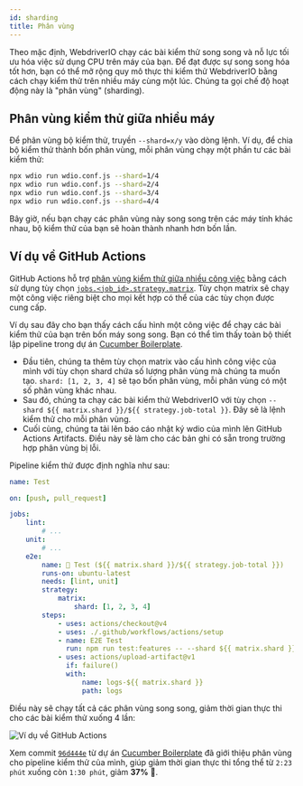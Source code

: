 ```yaml
---
id: sharding
title: Phân vùng
---
```


Theo mặc định, WebdriverIO chạy các bài kiểm thử song song và nỗ lực tối ưu hóa việc sử dụng CPU trên máy của bạn. Để đạt được sự song song hóa tốt hơn, bạn có thể mở rộng quy mô thực thi kiểm thử WebdriverIO bằng cách chạy kiểm thử trên nhiều máy cùng một lúc. Chúng ta gọi chế độ hoạt động này là "phân vùng" (sharding).

## Phân vùng kiểm thử giữa nhiều máy

Để phân vùng bộ kiểm thử, truyền `--shard=x/y` vào dòng lệnh. Ví dụ, để chia bộ kiểm thử thành bốn phân vùng, mỗi phân vùng chạy một phần tư các bài kiểm thử:

```sh
npx wdio run wdio.conf.js --shard=1/4
npx wdio run wdio.conf.js --shard=2/4
npx wdio run wdio.conf.js --shard=3/4
npx wdio run wdio.conf.js --shard=4/4
```

Bây giờ, nếu bạn chạy các phân vùng này song song trên các máy tính khác nhau, bộ kiểm thử của bạn sẽ hoàn thành nhanh hơn bốn lần.

## Ví dụ về GitHub Actions

GitHub Actions hỗ trợ [phân vùng kiểm thử giữa nhiều công việc](https://docs.github.com/en/actions/using-jobs/using-a-matrix-for-your-jobs) bằng cách sử dụng tùy chọn [`jobs.<job_id>.strategy.matrix`](https://docs.github.com/en/actions/using-workflows/workflow-syntax-for-github-actions#jobsjob_idstrategymatrix). Tùy chọn matrix sẽ chạy một công việc riêng biệt cho mọi kết hợp có thể của các tùy chọn được cung cấp.

Ví dụ sau đây cho bạn thấy cách cấu hình một công việc để chạy các bài kiểm thử của bạn trên bốn máy song song. Bạn có thể tìm thấy toàn bộ thiết lập pipeline trong dự án [Cucumber Boilerplate](https://github.com/webdriverio/cucumber-boilerplate/blob/main/.github/workflows/test.yaml).

-   Đầu tiên, chúng ta thêm tùy chọn matrix vào cấu hình công việc của mình với tùy chọn shard chứa số lượng phân vùng mà chúng ta muốn tạo. `shard: [1, 2, 3, 4]` sẽ tạo bốn phân vùng, mỗi phân vùng có một số phân vùng khác nhau.
-   Sau đó, chúng ta chạy các bài kiểm thử WebdriverIO với tùy chọn `--shard ${{ matrix.shard }}/${{ strategy.job-total }}`. Đây sẽ là lệnh kiểm thử cho mỗi phân vùng.
-   Cuối cùng, chúng ta tải lên báo cáo nhật ký wdio của mình lên GitHub Actions Artifacts. Điều này sẽ làm cho các bản ghi có sẵn trong trường hợp phân vùng bị lỗi.

Pipeline kiểm thử được định nghĩa như sau:

```yaml title=.github/workflows/test.yaml
name: Test

on: [push, pull_request]

jobs:
    lint:
        # ...
    unit:
        # ...
    e2e:
        name: 🧪 Test (${{ matrix.shard }}/${{ strategy.job-total }})
        runs-on: ubuntu-latest
        needs: [lint, unit]
        strategy:
            matrix:
                shard: [1, 2, 3, 4]
        steps:
            - uses: actions/checkout@v4
            - uses: ./.github/workflows/actions/setup
            - name: E2E Test
              run: npm run test:features -- --shard ${{ matrix.shard }}/${{ strategy.job-total }}
            - uses: actions/upload-artifact@v1
              if: failure()
              with:
                  name: logs-${{ matrix.shard }}
                  path: logs
```

Điều này sẽ chạy tất cả các phân vùng song song, giảm thời gian thực thi cho các bài kiểm thử xuống 4 lần:

![Ví dụ về GitHub Actions](/img/sharding.png "Ví dụ về GitHub Actions")

Xem commit [`96d444e`](https://github.com/webdriverio/cucumber-boilerplate/commit/96d444ea23919389682b9b1c9408ed91c452c7f8) từ dự án [Cucumber Boilerplate](https://github.com/webdriverio/cucumber-boilerplate) đã giới thiệu phân vùng cho pipeline kiểm thử của mình, giúp giảm thời gian thực thi tổng thể từ `2:23 phút` xuống còn `1:30 phút`, giảm __37%__ 🎉.